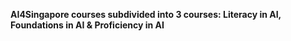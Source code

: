 **AI4Singapore courses subdivided into 3 courses: Literacy in AI, Foundations in AI & Proficiency in AI**